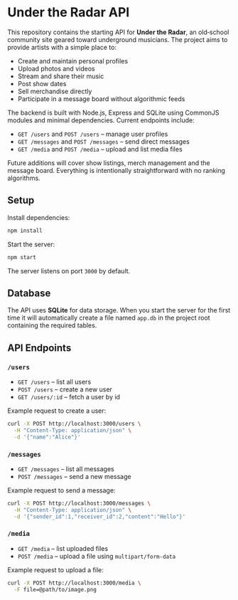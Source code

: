 # Under the Radar API

This repository contains the starting API for **Under the Radar**, an old‑school
community site geared toward underground musicians. The project aims to provide
artists with a simple place to:

- Create and maintain personal profiles
- Upload photos and videos
- Stream and share their music
- Post show dates
- Sell merchandise directly
- Participate in a message board without algorithmic feeds

The backend is built with Node.js, Express and SQLite using CommonJS modules and
minimal dependencies. Current endpoints include:

- `GET /users` and `POST /users` – manage user profiles
- `GET /messages` and `POST /messages` – send direct messages
- `GET /media` and `POST /media` – upload and list media files

Future additions will cover show listings, merch management and the message
board. Everything is intentionally straightforward with no ranking algorithms.

## Setup

Install dependencies:

```bash
npm install
```

Start the server:

```bash
npm start
```

The server listens on port `3000` by default.

## Database

The API uses **SQLite** for data storage. When you start the server for the
first time it will automatically create a file named `app.db` in the project
root containing the required tables.

## API Endpoints

### `/users`

- `GET /users` – list all users
- `POST /users` – create a new user
- `GET /users/:id` – fetch a user by id

Example request to create a user:

```bash
curl -X POST http://localhost:3000/users \
  -H "Content-Type: application/json" \
  -d '{"name":"Alice"}'
```

### `/messages`

- `GET /messages` – list all messages
- `POST /messages` – send a new message

Example request to send a message:

```bash
curl -X POST http://localhost:3000/messages \
  -H "Content-Type: application/json" \
  -d '{"sender_id":1,"receiver_id":2,"content":"Hello"}'
```

### `/media`

- `GET /media` – list uploaded files
- `POST /media` – upload a file using `multipart/form-data`

Example request to upload a file:

```bash
curl -X POST http://localhost:3000/media \
  -F file=@path/to/image.png
```
